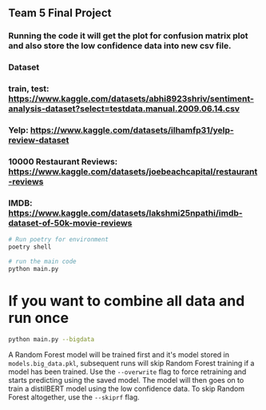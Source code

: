 ## Team 5 Final Project


### Running the code it will get the plot for confusion matrix plot and also store the low confidence data into new csv file. 

### Dataset
### train, test: https://www.kaggle.com/datasets/abhi8923shriv/sentiment-analysis-dataset?select=testdata.manual.2009.06.14.csv
### Yelp: https://www.kaggle.com/datasets/ilhamfp31/yelp-review-dataset
### 10000 Restaurant Reviews: https://www.kaggle.com/datasets/joebeachcapital/restaurant-reviews
### IMDB: https://www.kaggle.com/datasets/lakshmi25npathi/imdb-dataset-of-50k-movie-reviews

```bash
# Run poetry for environment
poetry shell

# run the main code
python main.py
```

# If you want to combine all data and run once
```bash
python main.py --bigdata
```
A Random Forest model will be trained first and it's model stored in ```models.big_data.pkl```, subsequent runs will skip Random Forest training if a model has been trained. Use the ```--overwrite``` flag to force retraining and starts predicting using the saved model. The model will then goes on to train a distilBERT model using the low confidence data. To skip Random Forest altogether, use the ```--skiprf``` flag.
